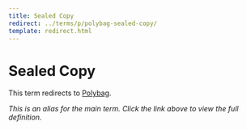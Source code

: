 ```yaml
---
title: Sealed Copy
redirect: ../terms/p/polybag-sealed-copy/
template: redirect.html
---
```


# Sealed Copy

This term redirects to [Polybag](../terms/p/polybag-sealed-copy/).

*This is an alias for the main term. Click the link above to view the full definition.*
